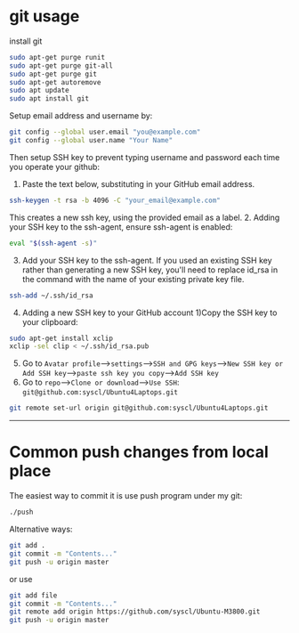 # git usage

install git
```sh
sudo apt-get purge runit
sudo apt-get purge git-all
sudo apt-get purge git
sudo apt-get autoremove
sudo apt update
sudo apt install git
```

Setup email address and username by:
```sh
git config --global user.email "you@example.com"
git config --global user.name "Your Name"
```
Then setup SSH key to prevent typing username and password each time you operate your github:
1. Paste the text below, substituting in your GitHub email address.
```sh
ssh-keygen -t rsa -b 4096 -C "your_email@example.com"
```
This creates a new ssh key, using the provided email as a label.
2. Adding your SSH key to the ssh-agent, ensure ssh-agent is enabled:
```sh
eval "$(ssh-agent -s)"
```
3. Add your SSH key to the ssh-agent. If you used an existing SSH key rather than generating a new SSH key, you'll need to replace id_rsa in the command with the name of your existing private key file.
```sh
ssh-add ~/.ssh/id_rsa
```
4. Adding a new SSH key to your GitHub account
   1)Copy the SSH key to your clipboard:
```sh
sudo apt-get install xclip
xclip -sel clip < ~/.ssh/id_rsa.pub
```
5. Go to ```Avatar profile```-->```settings```-->```SSH and GPG keys```-->```New SSH key or Add SSH key```-->```paste ssh key you copy```-->```Add SSH key```
6. Go to ```repo```-->```Clone or download```-->```Use SSH```: ```git@github.com:syscl/Ubuntu4Laptops.git```
```sh
git remote set-url origin git@github.com:syscl/Ubuntu4Laptops.git
```
----------------
# Common push changes from local place

The easiest way to commit it is use push program under my git:
```sh
./push
```
Alternative ways:
```sh
git add .
git commit -m "Contents..."
git push -u origin master
```
or use
```sh
git add file
git commit -m "Contents..."
git remote add origin https://github.com/syscl/Ubuntu-M3800.git
git push -u origin master
```

